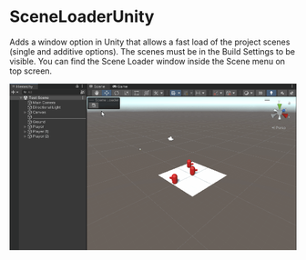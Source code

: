 # SceneLoaderUnity
Adds a window option in Unity that allows a fast load of the project scenes (single and additive options). The scenes must be in the Build Settings to be visible. 
You can find the Scene Loader window inside the Scene menu on top screen.

![](Image/SceneLoader.gif)
